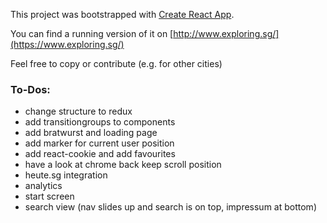 This project was bootstrapped with [Create React App](https://github.com/facebookincubator/create-react-app).

You can find a running version of it on [http://www.exploring.sg/](https://www.exploring.sg/)

Feel free to copy or contribute (e.g. for other cities)

### To-Dos:
- change structure to redux
- add transitiongroups to components
- add bratwurst and loading page
- add marker for current user position
- add react-cookie and add favourites
- have a look at chrome back keep scroll position
- heute.sg integration
- analytics
- start screen
- search view (nav slides up and search is on top, impressum at bottom)